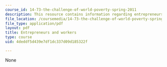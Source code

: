 ```yaml
---
course_id: 14-73-the-challenge-of-world-poverty-spring-2011
description: This resource contains information regarding entrepreneurs and workers.
file_location: /coursemedia/14-73-the-challenge-of-world-poverty-spring-2011/4deddf5d439e7df1dc337d09d185322f_MIT14_73S11_Lec22_slides.pdf
file_type: application/pdf
layout: pdf
title: Entrepreneurs and workers
type: course
uid: 4deddf5d439e7df1dc337d09d185322f

---
```

None